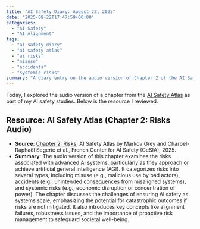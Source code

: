 ```yaml
---
title: "AI Safety Diary: August 22, 2025"
date: '2025-08-22T17:47:59+00:00'
categories:
  - "AI Safety"
  - "AI Alignment"
tags:
  - "ai safety diary"
  - "ai safety atlas"
  - "ai risks"
  - "misuse"
  - "accidents"
  - "systemic risks"
summary: "A diary entry on the audio version of Chapter 2 of the AI Safety Atlas, focusing on various AI risks, including misuse, accidents, and systemic risks, and the challenges of alignment failures."
---
```


Today, I explored the audio version of a chapter from the [AI Safety Atlas](https://ai-safety-atlas.com/) as part of my AI safety studies. Below is the resource I reviewed.

## Resource: AI Safety Atlas (Chapter 2: Risks Audio)

- **Source**: [Chapter 2: Risks](https://ai-safety-atlas.com/chapters/02), AI Safety Atlas by Markov Grey and Charbel-Raphaël Segerie et al., French Center for AI Safety (CeSIA), 2025.
- **Summary**: The audio version of this chapter examines the risks associated with advanced AI systems, particularly as they approach or achieve artificial general intelligence (AGI). It categorizes risks into several types, including misuse (e.g., malicious use by bad actors), accidents (e.g., unintended consequences from misaligned systems), and systemic risks (e.g., economic disruption or concentration of power). The chapter discusses the challenges of ensuring AI safety as systems scale, emphasizing the potential for catastrophic outcomes if risks are not mitigated. It also introduces key concepts like alignment failures, robustness issues, and the importance of proactive risk management to safeguard societal well-being.